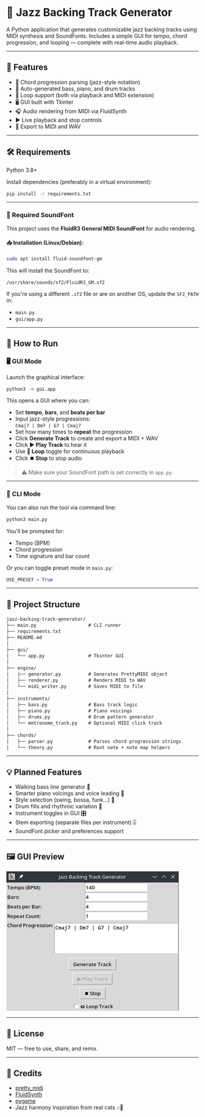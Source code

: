 # 🎷 Jazz Backing Track Generator

A Python application that generates customizable jazz backing tracks using MIDI synthesis and SoundFonts. Includes a simple GUI for tempo, chord progression, and looping — complete with real-time audio playback.

---

## 🚀 Features

- 🧠 Chord progression parsing (jazz-style notation)
- 🎸 Auto-generated bass, piano, and drum tracks
- 🔁 Loop support (both via playback and MIDI extension)
- 🖥️ GUI built with Tkinter
- 🎧 Audio rendering from MIDI via FluidSynth
- ▶️ Live playback and stop controls
- 💾 Export to MIDI and WAV

---

## 🛠 Requirements

Python 3.8+

Install dependencies (preferably in a virtual environment):

```bash
pip install -r requirements.txt
```

---

### 🔧 Required SoundFont

This project uses the **FluidR3 General MIDI SoundFont** for audio rendering.

#### 📥 Installation (Linux/Debian):

```bash
sudo apt install fluid-soundfont-gm
```

This will install the SoundFont to:

```
/usr/share/sounds/sf2/FluidR3_GM.sf2
```

If you're using a different `.sf2` file or are on another OS, update the `SF2_PATH` in:

- `main.py`
- `gui/app.py`

---

## 🚀 How to Run

### 🖥️ GUI Mode

Launch the graphical interface:

```bash
python3 -m gui.app
```

This opens a GUI where you can:
- Set **tempo**, **bars**, and **beats per bar**
- Input jazz-style progressions:  
  `Cmaj7 | Dm7 | G7 | Cmaj7`
- Set how many times to **repeat** the progression
- Click **Generate Track** to create and export a MIDI + WAV
- Click **▶️ Play Track** to hear it
- Use **🔁 Loop** toggle for continuous playback
- Click **⏹️ Stop** to stop audio

> ⚠️ Make sure your SoundFont path is set correctly in `app.py`.

---

### 🧪 CLI Mode

You can also run the tool via command line:

```bash
python3 main.py
```

You'll be prompted for:
- Tempo (BPM)
- Chord progression
- Time signature and bar count

Or you can toggle preset mode in `main.py`:

```python
USE_PRESET = True
```

---

## 📂 Project Structure

```
jazz-backing-track-generator/
├── main.py                   # CLI runner
├── requirements.txt
├── README.md
│
├── gui/
│   └── app.py                # Tkinter GUI
│
├── engine/
│   ├── generator.py          # Generates PrettyMIDI object
│   ├── renderer.py           # Renders MIDI to WAV
│   └── midi_writer.py        # Saves MIDI to file
│
├── instruments/
│   ├── bass.py               # Bass track logic
│   ├── piano.py              # Piano voicings
│   ├── drums.py              # Drum pattern generator
│   └── metronome_track.py    # Optional MIDI click track
│
├── chords/
│   ├── parser.py             # Parses chord progression strings
│   └── theory.py             # Root note + note map helpers
```

---

## 💡 Planned Features

- Walking bass line generator 🎸
- Smarter piano voicings and voice leading 🎹
- Style selection (swing, bossa, funk...) 🎵
- Drum fills and rhythmic variation 🥁
- Instrument toggles in GUI 🎛
- Stem exporting (separate files per instrument) 🎚
- SoundFont picker and preferences support

---

## 🖼 GUI Preview

![GUI Screenshot](docs/gui_screenshot.png)

---

## 📄 License

MIT — free to use, share, and remix.

---

## 🙌 Credits

- [pretty_midi](https://github.com/craffel/pretty-midi)
- [FluidSynth](https://www.fluidsynth.org/)
- [pygame](https://www.pygame.org/)
- Jazz harmony inspiration from real cats 🎶🐾